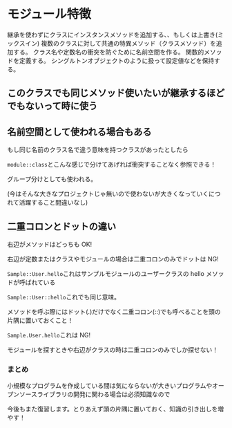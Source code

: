 # モジュール特徴

継承を使わずにクラスにインスタンスメソッドを追加する、、もしくは上書き(ミックスイン)
複数のクラスに対して共通の特異メソッド（クラスメソッド）を追加する。
クラス名や定数名の衝突を防ぐために名前空間を作る。
関数的メソッドを定義する。
シングルトンオブジェクトのように扱って設定値などを保持する。

## このクラスでも同じメソッド使いたいが継承するほどでもないって時に使う

## 名前空間として使われる場合もある

もし同じ名前のクラス名で違う意味を持つクラスがあったとしたら

`module::class`とこんな感じで分けてあげれば衝突することなく参照できる！

グループ分けとしても使われる。

(今はそんな大きなプロジェクトじゃ無いので使わないが大きくなっていくにつれて活躍すること間違いなし)

## 二重コロンとドットの違い

右辺がメソッドはどっちも OK!

右辺が定数またはクラスやモジュールの場合は二重コロンのみでドットは NG!

`Sample::User.hello`これはサンプルモジュールのユーザークラスの hello メソッドが呼ばれている

`Sample::User::hello`これでも同じ意味。

メソッドを呼ぶ際にはドット(.)だけでなく二重コロン(::)でも呼べることを頭の片隅に置いておくこと！

`Sample.User.hello`これは NG!

モジュールを探すときや右辺がクラスの時は二重コロンのみでしか探せない！

### まとめ

小規模なプログラムを作成している間は気にならないが大きいプログラムやオープンソースライブラリの開発に関わる場合は必須知識なので

今後もまた復習します。とりあえず頭の片隅に置いておく、知識の引き出しを増やす！
